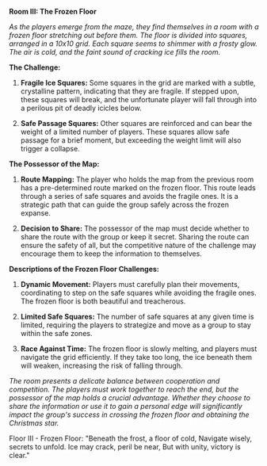 **Room III: The Frozen Floor**

*As the players emerge from the maze, they find themselves in a room with a frozen floor stretching out before them. The floor is divided into squares, arranged in a 10x10 grid. Each square seems to shimmer with a frosty glow. The air is cold, and the faint sound of cracking ice fills the room.*

**The Challenge:**

1. **Fragile Ice Squares:** Some squares in the grid are marked with a subtle, crystalline pattern, indicating that they are fragile. If stepped upon, these squares will break, and the unfortunate player will fall through into a perilous pit of deadly icicles below.

2. **Safe Passage Squares:** Other squares are reinforced and can bear the weight of a limited number of players. These squares allow safe passage for a brief moment, but exceeding the weight limit will also trigger a collapse.

**The Possessor of the Map:**

1. **Route Mapping:** The player who holds the map from the previous room has a pre-determined route marked on the frozen floor. This route leads through a series of safe squares and avoids the fragile ones. It is a strategic path that can guide the group safely across the frozen expanse.

2. **Decision to Share:** The possessor of the map must decide whether to share the route with the group or keep it secret. Sharing the route can ensure the safety of all, but the competitive nature of the challenge may encourage them to keep the information to themselves.

**Descriptions of the Frozen Floor Challenges:**

1. **Dynamic Movement:** Players must carefully plan their movements, coordinating to step on the safe squares while avoiding the fragile ones. The frozen floor is both beautiful and treacherous.

2. **Limited Safe Squares:** The number of safe squares at any given time is limited, requiring the players to strategize and move as a group to stay within the safe zones.

3. **Race Against Time:** The frozen floor is slowly melting, and players must navigate the grid efficiently. If they take too long, the ice beneath them will weaken, increasing the risk of falling through.

*The room presents a delicate balance between cooperation and competition. The players must work together to reach the end, but the possessor of the map holds a crucial advantage. Whether they choose to share the information or use it to gain a personal edge will significantly impact the group's success in crossing the frozen floor and obtaining the Christmas star.*

Floor III - Frozen Floor:
"Beneath the frost, a floor of cold,
Navigate wisely, secrets to unfold.
Ice may crack, peril be near,
But with unity, victory is clear."

